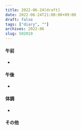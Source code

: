 ```yaml
---
title: 2022-06-24[draft]
date: 2022-06-24T21:00:00+09:00
draft: false
tags: ["diary", ""]
archives: 2022-06
slug: 502010
---
```

#### 午前
- 
#### 午後
- 
#### 体調
- 
#### その他